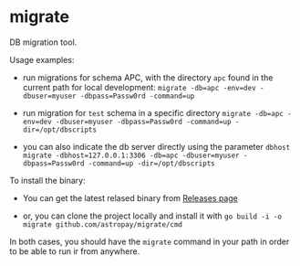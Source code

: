 # migrate

DB migration tool.

Usage examples:

- run migrations for schema APC, with the directory `apc` found in the current path for local development: 
`migrate -db=apc -env=dev -dbuser=myuser -dbpass=Passw0rd -command=up`

- run migration for `test` schema in a specific directory
`migrate -db=apc -env=dev -dbuser=myuser -dbpass=Passw0rd -command=up -dir=/opt/dbscripts`

- you can also indicate the db server directly using the parameter `dbhost`
`migrate -dbhost=127.0.0.1:3306 -db=apc -dbuser=myuser -dbpass=Passw0rd -command=up -dir=/opt/dbscripts`

To install the binary:

- You can get the latest relased binary from [Releases page](https://github.com/astropay/migrate/releases)

- or, you can clone the project locally and install it with `go build -i -o migrate github.com/astropay/migrate/cmd`

In both cases, you should have the `migrate` command in your path in order to be able to run ir from anywhere.